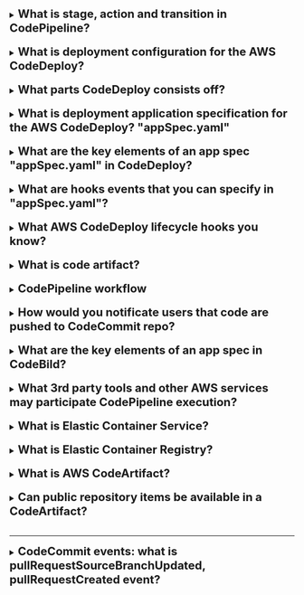 [//]:# (What is CI? What is CD "delivery"? What is CD "deployment"?)

<details>
    <summary>
        <b><big><big>
           What is stage, action and transition in CodePipeline?
        </big></big></b>
    </summary>

- **Pipeline:** is how software changes go through a release process

- **Stage:** A stage is a logical unit you can use to isolate an environment

- **Action:** An action is a set of operations performed on application code
and configured so that the actions run in the pipeline at a specified point. 

- **Transition:** Transitions are links between pipeline stages 
that can be disabled or enabled. They are enabled by default. 

https://docs.aws.amazon.com/codepipeline/latest/userguide/concepts.html

</details>
<br>

[//]:# ( What is deployment configuration for the AWS CodeDeploy?)

<details>
    <summary>
        <b><big><big>
             What is deployment configuration for the AWS CodeDeploy?
        </big></big></b>
    </summary>

In AWS CodeDeploy,
a deployment configuration is a set of rules and success and 
failure conditions used during a deployment.

The predefined deployment configurations for an EC2/on-premises compute platform are:

**In-place**: In this type of deployment, the application on each 
instance in the deployment group is stopped,
the latest application revision is installed, 
and the new version of the application is started and validated. 

You can use a load balancer so that each instance is deregistered 
during its deployment and then restored to service after the deployment is complete.

**Canary**: A small percentage of traffic is shifted to the new version, 
followed by a waiting period. 
If everything goes well, the remaining traffic is shifted.

![img](https://miro.medium.com/v2/resize:fit:661/0*QMwOW8NdTyoPYCnD.png)

**Linear**: Traffic is shifted in equal increments with
an equal wait time between each shift.

![img](https://miro.medium.com/v2/resize:fit:908/1*jxIc5j7KpUAlRaFGSqqywA.png)

**All-at-once**: Attempts to deploy an application revision to as
many instances as possible at once. 
The status of the overall deployment is displayed as Succeeded 
if the application revision is deployed to one or more of the instances. 
The status of the overall deployment is displayed as Failed 
if the application revision is not deployed to any of the instance

</details>
<br>

[//]:# (What parts CodeDeploy consists off?)

<details>
    <summary>
        <b><big><big>
             What parts CodeDeploy consists off?
        </big></big></b>
    </summary>

- Code Commit - source and version control
- Code Build - automated build
- Code Deploy - automated deployment to Ec2, on-premise, lambda
- Code Pipeline - manages the workflow

</details>
<br>

[//]:# (What is deployment application specification for the AWS CodeDeploy? AppSpec) 

<details>
    <summary>
        <b><big><big>
            What is deployment application specification for the AWS CodeDeploy? "appSpec.yaml"
        </big></big></b>
    </summary>

The application specification file, or appSpec.yaml, 
is a **YAML or JSON-formatted file** used by AWS CodeDeploy to manage a deployment. 

It’s designed to manage deployments through a series of hooks, or events, 
defined in the Hooks section of the file.

For an **EC2/On-Premises** compute platform, 
the **appSpec.yaml** file must be placed in the root 
of the directory structure 
of an application’s source code. 
It is used by CodeDeploy to determine what to install onto your 
instances from your application revision in Amazon S3 or GitHub, 
and which lifecycle event hooks to run in response to deployment lifecycle events.

</details>
<br>

[//]:# (What are the key elements of an app spec "appSpec.yaml" in CodeDeploy?)

<details>
    <summary>
        <b><big><big>
           What are the key elements of an app spec "appSpec.yaml" in CodeDeploy?
        </big></big></b>
    </summary>

    version: reserved for future use
    os: OS version
    files: config files and packages
    permissions: 
    hooks: LiceCycle event hooks

![img](../img/ExampleOfAppSpecFile.png)

</details>
<br>

[//]:# (What are hooks events that you can specify in "appSpec.yaml"?)

<details>
    <summary>
        <b><big><big>
           What are hooks events that you can specify in "appSpec.yaml"?
        </big></big></b>
    </summary>

This is special events that can be specified while code deploys.

They can be separated in 3 phases: 
- De-register instances from Load Balancer
- Application deployment phase
  - Application Stop
  - Download Bundle
  - Before/IN/After install steps
  - App start
  - Validate Service
- Re-register load balancer

</details>
<br>

[//]:# (What AWS CodeDeploy lifecycle hooks you know?)

<details>
    <summary>
        <b><big><big>
           What AWS CodeDeploy lifecycle hooks you know?
        </big></big></b>
    </summary>

- ApplicationStop
- BeforeInstall
- AfterInstall
- ApplicationStart
- ValidateService

</details>
<br>

[//]:# (What is code artifact?)

<details>
    <summary>
        <b><big><big>
           What is code artifact?
        </big></big></b>
    </summary>

Artifact repo makes easy for devs to find software packages

</details>
<br>

[//]:# (CodePipeline workflow?)

<details>
    <summary>
        <b><big><big>
           CodePipeline workflow
        </big></big></b>
    </summary>

- CodePipeline — begins when there is a change detected in code
- CodeCommit — new source code appears in the CodeCommit
- CodeBuild — immediately compiles source code, runs tests 
- CodeDeploy — newly build app is deployed into env

</details>
<br>

[//]:# (How would you notificate users that code are pushed to CodeCommit repo?)

<details>
    <summary>
        <b><big><big>
           How would you notificate users that code are pushed to CodeCommit repo?
        </big></big></b>
    </summary>

You can set up notification rules for a repository so that repository users 
receive emails about the repository event types you specify. 
Notifications are sent when events match the notification rule settings. 
You can create an Amazon SNS topic to use for notifications 
or use an existing one in your AWS account. 
You can use the CodeCommit console and the AWS CLI to configure 
notification rules.

**Amazon SES is not a valid target for CloudWatch Events**

</details>
<br>

[//]:# (What are the key elements of a build spec in CodeBuild?)

<details>
    <summary>
        <b><big><big>
           What are the key elements of an app spec in CodeBild?
        </big></big></b>
    </summary>

    version: 0.2
    phases:
      build:
    artifacts:
      files:

</details>
<br>

[//]:# (What 3rd party tools and other AWS services may participate CodePipeline execution?)

<details>
    <summary>
        <b><big><big>
           What 3rd party tools and other AWS services may participate CodePipeline execution?
        </big></big></b>
    </summary>

- AWS CodeCommit
- Amazon S3
- AWS CodeBuild
- AWS CodeDeploy
- AWS Elastic Beanstalk
- AWS CloudFormation
- AWS OpsWorks
- Amazon ECS
- AWS Lambda

</details>
<br>

[//]:# (What is Elastic Container Service?)

<details>
    <summary>
        <b><big><big>
           What is Elastic Container Service?
        </big></big></b>
    </summary>

- Similar to virtual machine
- standardized unit
- created using independent stateless components

pluses:
- highly scalable
- fault tolerant
- easy to update

- will run your counterfeiters on clusters of virtual EC2
- can use Fargate for serverless containers
- you can manage EC2 containers

</details>
<br>

[//]:# (What is Elastic Container Registry?)

<details>
    <summary>
        <b><big><big>
           What is Elastic Container Registry?
        </big></big></b>
    </summary>

This is where you can store your container images.
Docker or Windows Container.

</details>
<br>

[//]:# (What is AWS CodeArtifact?)

<details>
    <summary>
        <b><big><big>
           What is AWS CodeArtifact?
        </big></big></b>
    </summary>

AWS CodeArtifact is an artifact repository service that makes 
it easy for organizations to securely store, publish, and share 
software packages used in their software development process

</details>
<br>

[//]:# (Can public repository items be available in a CodeArtifact?)

<details>
    <summary>
        <b><big><big>
           Can public repository items be available in a CodeArtifact?
        </big></big></b>
    </summary>

You can add a connection between a CodeArtifact repository and an external, 
public repository, 
so that when developers request a package from the CodeArtifact repository
that's not already present in the repository, 
the package can be fetched from the external connection. 
This makes it possible to consume open-source dependencies 
used by your application.

</details>
<br>

---

[//]:# (CodeCommit events: what is pullRequestSourceBranchUpdated, pullRequestCreated event?)

<details>
    <summary>
        <b><big><big>
           CodeCommit events: what is pullRequestSourceBranchUpdated, pullRequestCreated event?
        </big></big></b>
    </summary>

pullRequestSourceBranchUpdated: Event when user updated the source branch for a pull request.

https://docs.aws.amazon.com/codecommit/latest/userguide/monitoring-events.html#pullRequestSourceBranchUpdated

pullRequestCreated: pull request was created

https://docs.aws.amazon.com/codecommit/latest/userguide/monitoring-events.html#pullRequestCreated

</details>
<br>

